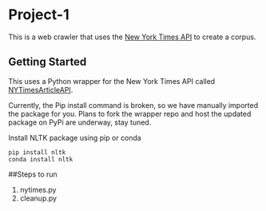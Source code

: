 # Project-1
This is a web crawler that uses the [New York Times API](https://developer.nytimes.com/) to create a corpus.
## Getting Started
This uses a Python wrapper for the New York Times API called [NYTimesArticleAPI](https://github.com/MattDMo/NYTimesArticleAPI).

Currently, the Pip install command is broken, so we have manually imported the package for you. Plans to fork the wrapper repo and host the updated package on PyPi are underway, stay tuned. 

Install NLTK package using pip or conda
```
pip install nltk
conda install nltk
```
##Steps to run
1. nytimes.py
2. cleanup.py
